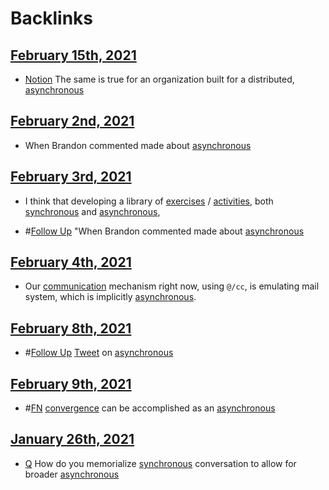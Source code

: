
# Backlinks
## [February 15th, 2021](<February 15th, 2021.md>)
- [Notion](<Notion.md>) The same is true for an organization built for a distributed, [asynchronous](<asynchronous.md>)

## [February 2nd, 2021](<February 2nd, 2021.md>)
- When Brandon commented made about [asynchronous](<asynchronous.md>)

## [February 3rd, 2021](<February 3rd, 2021.md>)
- I think that developing a library of [exercises](<exercises.md>) / [activities](<activities.md>), both [synchronous](<synchronous.md>) and [asynchronous](<asynchronous.md>),

- #[Follow Up](<Follow Up.md>) "When Brandon commented made about [asynchronous](<asynchronous.md>)

## [February 4th, 2021](<February 4th, 2021.md>)
- Our [communication](<communication.md>) mechanism right now, using `@/cc`, is emulating mail system, which is implicitly [asynchronous](<asynchronous.md>).

## [February 8th, 2021](<February 8th, 2021.md>)
- #[Follow Up](<Follow Up.md>) [Tweet](<Tweet.md>) on [asynchronous](<asynchronous.md>)

## [February 9th, 2021](<February 9th, 2021.md>)
- #[FN](<FN.md>) [convergence](<convergence.md>) can be accomplished as an [asynchronous](<asynchronous.md>)

## [January 26th, 2021](<January 26th, 2021.md>)
- [Q](<Q.md>) How do you memorialize [synchronous](<synchronous.md>) conversation to allow for broader [asynchronous](<asynchronous.md>)


